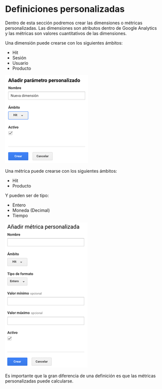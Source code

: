 # Definiciones personalizadas

Dentro de esta sección podremos crear las dimensiones o métricas personalizadas. Las dimensiones son atributos dentro de Google Analytics y las métricas son valores cuantitativos de las dimensiones.

Una dimensión puede crearse con los siguientes ámbitos:

* Hit
* Sesión
* Usuario
* Producto

![](../../.gitbook/assets/captura-de-pantalla-2019-09-30-a-la-s-01.27.09.png)

Una métrica puede crearse con los siguientes ámbitos:

* Hit
* Producto

Y pueden ser de tipo:

* Entero
* Moneda \(Decimal\)
* Tiempo

![](../../.gitbook/assets/captura-de-pantalla-2019-09-30-a-la-s-01.27.24.png)

Es importante que la gran diferencia de una definición es que las métricas personalizadas puede calcularse.

